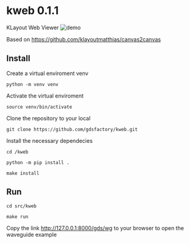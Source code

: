 # kweb 0.1.1

KLayout Web Viewer ![demo](https://i.imgur.com/HPvePvX.png)

Based on https://github.com/klayoutmatthias/canvas2canvas

## Install

Create a virtual enviroment venv

`python -m venv venv `

Activate the virtual enviroment

`source venv/bin/activate`

Clone the repository to your local

`git clone https://github.com/gdsfactory/kweb.git`

Install the necessary dependecies

`cd /kweb`

`python -m pip install .`

`make install`


## Run

`cd src/kweb`

`make run`

Copy the link http://127.0.0.1:8000/gds/wg to your browser to open the waveguide example
